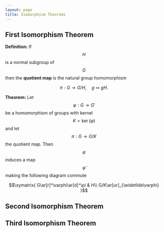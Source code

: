 ```yaml
---
layout: page
title: Isomorphism Theorems
---
```



## First Isomorphism Theorem

**Definition:** If $$H$$ is a normal subgroup of $$G$$ then the **quotient map** is the natural group homomorphism

$$\pi: G\rightarrow G/H,\quad g\mapsto gH.$$

**Theorem:** Let $$\varphi: G\rightarrow G'$$ be a homomorphism of groups with kernel $$K =\ker(\varphi)$$ and let $$\pi: G\rightarrow G/K$$ the quotient map.  Then $$\varphi$$ induces a map $$\widetilde\varphi$$ making the following diagram commute

$$\xymatrix{
G\ar[r]^\varphi\ar[d]^\pi & H\\
G/K\ar[ur]_{\widetilde\varphi}
}$$

## Second Isomorphism Theorem

## Third Isomorphism Theorem
